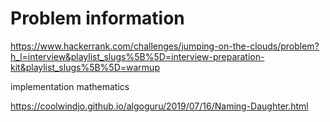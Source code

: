 # Problem information

<https://www.hackerrank.com/challenges/jumping-on-the-clouds/problem?h_l=interview&playlist_slugs%5B%5D=interview-preparation-kit&playlist_slugs%5B%5D=warmup>

implementation
mathematics

<https://coolwindjo.github.io/algoguru/2019/07/16/Naming-Daughter.html>
